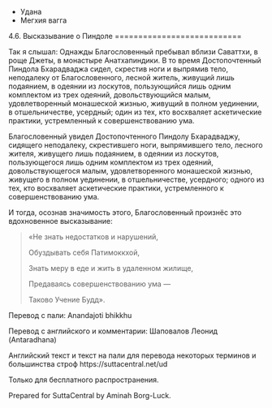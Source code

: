 









* Удана
* Мегхия вагга


4\.6\. Высказывание о Пиндоле
\=\=\=\=\=\=\=\=\=\=\=\=\=\=\=\=\=\=\=\=\=\=\=\=\=\=\=



Так я слышал: Однажды Благословенный пребывал вблизи Саваттхи, в роще Джеты, в монастыре Анатхапиндики\. В то время Достопочтенный Пиндола Бхарадваджа сидел, скрестив ноги и выпрямив тело, неподалеку от Благословенного, лесной житель, живущий лишь подаянием, в одеянии из лоскутов, пользующийся лишь одним комплектом из трех одеяний, довольствующийся малым, удовлетворенный монашеской жизнью, живущий в полном уединении, в отшельничестве, усердный; один из тех, кто восхваляет аскетические практики, устремленный к совершенствованию ума\.


Благословенный увидел Достопочтенного Пиндолу Бхарадваджу, сидящего неподалеку, скрестившего ноги, выпрямившего тело, лесного жителя, живущего лишь подаянием, в одеянии из лоскутов, пользующегося лишь одним комплектом из трех одеяний, довольствующегося малым, удовлетворенного монашеской жизнью, живущего в полном уединении, в отшельничестве, усердного; одного из тех, кто восхваляет аскетические практики, устремленного к совершенствованию ума\.


И тогда, осознав значимость этого, Благословенный произнёс это вдохновенное высказывание:



> «Не знать недостатков и нарушений,  
> 
> Обуздывать себя Патимоккхой,  
> 
> Знать меру в еде и жить в удаленном жилище,  
> 
> Предаваясь совершенствованию ума —  
> 
> Таково Учение Будд»\.



Перевод с пали: Anandajoti bhikkhu


Перевод с английского и комментарии: Шаповалов Леонид \(Antaradhana\)


Английский текст и текст на пали для перевода некоторых терминов и большинства строф https://suttacentral\.net/ud


  

Только для бесплатного распространения\.


  

Prepared for SuttaCentral by Aminah Borg\-Luck\.






